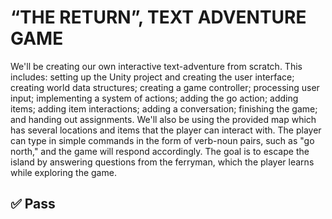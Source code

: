 # “THE RETURN”, TEXT ADVENTURE GAME

We'll be creating our own interactive text-adventure from scratch. This includes: setting up the Unity project and creating the user interface; creating world data structures; creating a game controller; processing user input; implementing a system of actions; adding the go action; adding items; adding item interactions; adding a conversation; finishing the game; and handing out assignments. We'll also be using the provided map which has several locations and items that the player can interact with. The player can type in simple commands in the form of verb-noun pairs, such as "go north," and the game will respond accordingly. The goal is to escape the island by answering questions from the ferryman, which the player learns while exploring the game.

## ✅ Pass
